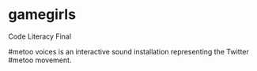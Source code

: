 # gamegirls
Code Literacy Final

#metoo voices is an interactive sound installation representing the Twitter #metoo movement.
